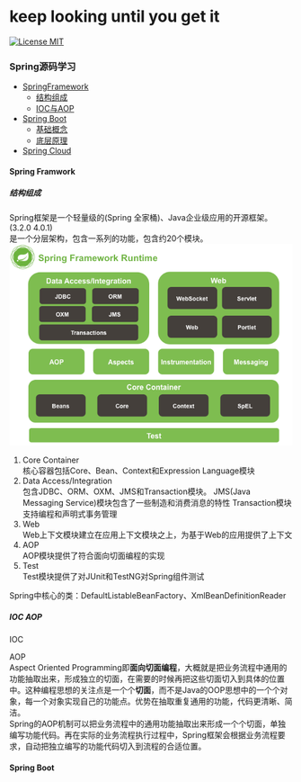 # keep looking until you get it
[![License MIT](https://img.shields.io/badge/license-MIT-blue.svg)](https://raw.githubusercontent.com/iluwatar/java-design-patterns/master/LICENSE.md)

### Spring源码学习
- [SpringFramework](#Spring-Framwork)
  - [结构组成](#结构组成)
  - [IOC与AOP](#IOC-AOP)
- [Spring Boot](#Spring-Boot)
  - [基础概念](#基础概念)
  - [底层原理](#底层原理)
- [Spring Cloud](#Spring-Cloud)

  



#### Spring Framwork
##### 结构组成
Spring框架是一个轻量级的(Spring 全家桶)、Java企业级应用的开源框架。(3.2.0  4.0.1)  
是一个分层架构，包含一系列的功能，包含约20个模块。
![image](https://github.com/Egnaxela/springLearning/blob/master/img/SpringFramework.png)

1. Core Container  
    核心容器包括Core、Bean、Context和Expression Language模块
2. Data Access/Integration  
    包含JDBC、ORM、OXM、JMS和Transaction模块。
    JMS(Java Messaging Service)模块包含了一些制造和消费消息的特性
    Transaction模块支持编程和声明式事务管理     
3. Web  
    Web上下文模块建立在应用上下文模块之上，为基于Web的应用提供了上下文
4. AOP  
    AOP模块提供了符合面向切面编程的实现
5. Test  
    Test模块提供了对JUnit和TestNG对Spring组件测试  

Spring中核心的类：DefaultListableBeanFactory、XmlBeanDefinitionReader  

##### IOC AOP
IOC

AOP  
Aspect Oriented Programming即**面向切面编程**，大概就是把业务流程中通用的功能抽取出来，形成独立的切面，在需要的时候再把这些切面切入到具体的位置中。这种编程思想的关注点是一个个**切面**，而不是Java的OOP思想中的一个个对象，每一个对象实现自己的功能点。优势在抽取重复通用的功能，代码更清晰、简洁。   
Spring的AOP机制可以把业务流程中的通用功能抽取出来形成一个个切面，单独编写功能代码。再在实际的业务流程执行过程中，Spring框架会根据业务流程要求，自动把独立编写的功能代码切入到流程的合适位置。


#### Spring Boot

